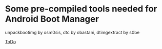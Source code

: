 # Some pre-compiled tools needed for Android Boot Manager

unpackbootimg by osm0sis,
dtc by obastani, dtimgextract by s0be

[ToDo](https://github.com/Android-Boot-Manager/toolkit/projects/1)
